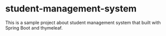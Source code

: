 # student-management-system
This is a sample project about student management system that built with Spring Boot and thymeleaf.
